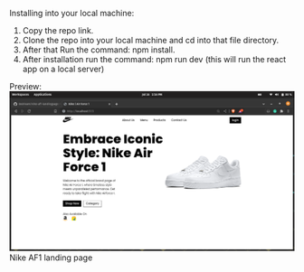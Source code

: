 Installing into your local machine:
1. Copy the repo link.
2. Clone the repo into your local machine and cd into that file directory.
3. After that Run the command: npm install.
4. After installation run the command: npm run dev (this will run the react app on a local server)

Preview:
<img src="public/images/screenshot.png">Nike AF1 landing page</img>
